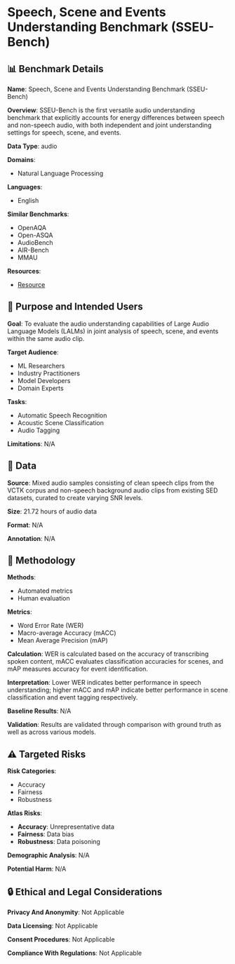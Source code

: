 # Speech, Scene and Events Understanding Benchmark (SSEU-Bench)

## 📊 Benchmark Details

**Name**: Speech, Scene and Events Understanding Benchmark (SSEU-Bench)

**Overview**: SSEU-Bench is the first versatile audio understanding benchmark that explicitly accounts for energy differences between speech and non-speech audio, with both independent and joint understanding settings for speech, scene, and events.

**Data Type**: audio

**Domains**:
- Natural Language Processing

**Languages**:
- English

**Similar Benchmarks**:
- OpenAQA
- Open-ASQA
- AudioBench
- AIR-Bench
- MMAU

**Resources**:
- [Resource](https://sites.google.com/view/sseu-bench)

## 🎯 Purpose and Intended Users

**Goal**: To evaluate the audio understanding capabilities of Large Audio Language Models (LALMs) in joint analysis of speech, scene, and events within the same audio clip.

**Target Audience**:
- ML Researchers
- Industry Practitioners
- Model Developers
- Domain Experts

**Tasks**:
- Automatic Speech Recognition
- Acoustic Scene Classification
- Audio Tagging

**Limitations**: N/A

## 💾 Data

**Source**: Mixed audio samples consisting of clean speech clips from the VCTK corpus and non-speech background audio clips from existing SED datasets, curated to create varying SNR levels.

**Size**: 21.72 hours of audio data

**Format**: N/A

**Annotation**: N/A

## 🔬 Methodology

**Methods**:
- Automated metrics
- Human evaluation

**Metrics**:
- Word Error Rate (WER)
- Macro-average Accuracy (mACC)
- Mean Average Precision (mAP)

**Calculation**: WER is calculated based on the accuracy of transcribing spoken content, mACC evaluates classification accuracies for scenes, and mAP measures accuracy for event identification.

**Interpretation**: Lower WER indicates better performance in speech understanding; higher mACC and mAP indicate better performance in scene classification and event tagging respectively.

**Baseline Results**: N/A

**Validation**: Results are validated through comparison with ground truth as well as across various models.

## ⚠️ Targeted Risks

**Risk Categories**:
- Accuracy
- Fairness
- Robustness

**Atlas Risks**:
- **Accuracy**: Unrepresentative data
- **Fairness**: Data bias
- **Robustness**: Data poisoning

**Demographic Analysis**: N/A

**Potential Harm**: N/A

## 🔒 Ethical and Legal Considerations

**Privacy And Anonymity**: Not Applicable

**Data Licensing**: Not Applicable

**Consent Procedures**: Not Applicable

**Compliance With Regulations**: Not Applicable
